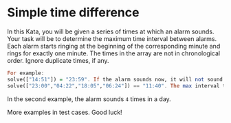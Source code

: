# Simple time difference

In this Kata, you will be given a series of times at which an alarm sounds. Your task will be to determine the maximum time interval between alarms. Each alarm starts ringing at the beginning of the corresponding minute and rings for exactly one minute. The times in the array are not in chronological order. Ignore duplicate times, if any.

```Haskell
For example:
solve(["14:51"]) = "23:59". If the alarm sounds now, it will not sound for another 23 hours and 59 minutes.
solve(["23:00","04:22","18:05","06:24"]) == "11:40". The max interval that the alarm will not sound is 11 hours and 40 minutes.
```
In the second example, the alarm sounds `4` times in a day.

More examples in test cases. Good luck!

